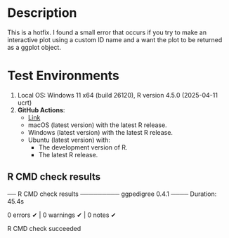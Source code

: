 
# Description
This is a hotfix. I found a small error that occurs if you try to make an interactive plot using a custom ID name and a want the plot to be returned as a ggplot object. 

# Test Environments

1. Local OS: Windows 11 x64 (build 26120), R version 4.5.0 (2025-04-11 ucrt)
2. **GitHub Actions**:  
    - [Link](https://github.com/R-Computing-Lab/ggpedigree/actions/runs/15233086500)
    - macOS (latest version) with the latest R release.
    - Windows (latest version) with the latest R release.
    - Ubuntu (latest version) with:
        - The development version of R.
        - The latest R release.


## R CMD check results

── R CMD check results ───────── ggpedigree 0.4.1 ────
Duration: 45.4s

0 errors ✔ | 0 warnings ✔ | 0 notes ✔

R CMD check succeeded
